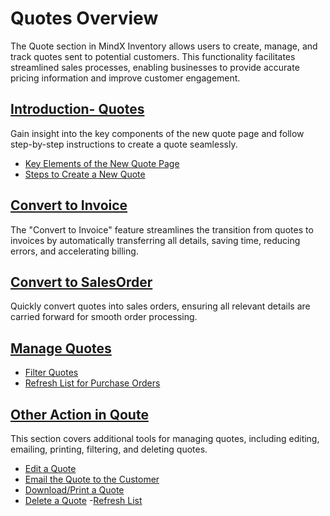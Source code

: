 # **Quotes Overview**

The Quote section in MindX Inventory allows users to create, manage, and track quotes sent to potential customers. This functionality facilitates streamlined sales processes, enabling businesses to provide accurate pricing information and improve customer engagement.

## [**Introduction- Quotes**](introduction-quotes.md)

Gain insight into the key components of the new quote page and follow step-by-step instructions to create a quote seamlessly.

- [Key Elements of the New Quote Page](introduction-quotes.md#key-elements-of-the-new-quote-page)
- [Steps to Create a New Quote](introduction-quotes.md#steps-to-create-a-new-quote)

## [**Convert to Invoice**](convert-to-invoice.md)

The "Convert to Invoice" feature streamlines the transition from quotes to invoices by automatically transferring all details, saving time, reducing errors, and accelerating billing.

## [**Convert to SalesOrder**](convert-to-salesorder.md)

Quickly convert quotes into sales orders, ensuring all relevant details are carried forward for smooth order processing.

## [**Manage Quotes**](manage-quotes.md)

- [Filter Quotes](manage-quotes.md#filter-quotes)
- [Refresh List for Purchase Orders](manage-quotes.md#refresh-list-for-quotes)

## [**Other Action in Qoute**](other-action-in-quotes.md)

This section covers additional tools for managing quotes, including editing, emailing, printing, filtering, and deleting quotes.

- [Edit a Quote](other-action-in-quotes.md#edit-a-quote)
- [Email the Quote to the Customer](other-action-in-quotes.md#email-the-quote-to-the-customer)
- [Download/Print a Quote](other-action-in-quotes.md#downloadprint-a-quote)
- [Delete a Quote](other-action-in-quotes.md#delete-a-quote) -[Refresh List]()
